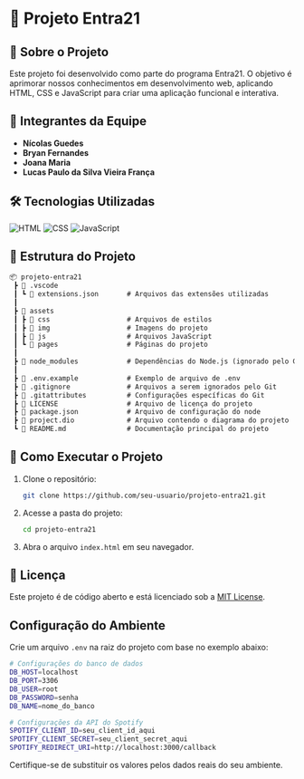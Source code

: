 # 🚀 Projeto Entra21

## 📌 Sobre o Projeto

Este projeto foi desenvolvido como parte do programa Entra21. O objetivo é aprimorar nossos conhecimentos em desenvolvimento web, aplicando HTML, CSS e JavaScript para criar uma aplicação funcional e interativa.

## 👥 Integrantes da Equipe

- **Nícolas Guedes**
- **Bryan Fernandes**
- **Joana Maria**
- **Lucas Paulo da Silva Vieira França**

## 🛠️ Tecnologias Utilizadas

![HTML](https://img.shields.io/badge/HTML5-E34F26?style=for-the-badge&logo=html5&logoColor=white)
![CSS](https://img.shields.io/badge/CSS3-1572B6?style=for-the-badge&logo=css3&logoColor=white)
![JavaScript](https://img.shields.io/badge/JavaScript-F7DF1E?style=for-the-badge&logo=javascript&logoColor=black)

## 📂 Estrutura do Projeto

```txt
📦 projeto-entra21
 ┣ 📁 .vscode
 ┃ ┗ 📜 extensions.json       # Arquivos das extensões utilizadas
 ┃
 ┣ 📂 assets
 ┃ ┣ 📂 css                   # Arquivos de estilos
 ┃ ┣ 📂 img                   # Imagens do projeto
 ┃ ┣ 📂 js                    # Arquivos JavaScript
 ┃ ┗ 📂 pages                 # Páginas do projeto
 ┃
 ┣ 📂 node_modules            # Dependências do Node.js (ignorado pelo Git)
 ┃
 ┣ 📜 .env.example            # Exemplo de arquivo de .env
 ┣ 📜 .gitignore              # Arquivos a serem ignorados pelo Git
 ┣ 📜 .gitattributes          # Configurações específicas do Git
 ┣ 📜 LICENSE                 # Arquivo de licença do projeto
 ┣ 📜 package.json            # Arquivo de configuração do node
 ┣ 📜 project.dio             # Arquivo contendo o diagrama do projeto
 ┗ 📜 README.md               # Documentação principal do projeto
```

## 📌 Como Executar o Projeto

1. Clone o repositório:

   ```bash
   git clone https://github.com/seu-usuario/projeto-entra21.git
   ```

2. Acesse a pasta do projeto:

   ```bash
   cd projeto-entra21
   ```

3. Abra o arquivo `index.html` em seu navegador.

## 📜 Licença

Este projeto é de código aberto e está licenciado sob a [MIT License](LICENSE).

## Configuração do Ambiente

Crie um arquivo `.env` na raiz do projeto com base no exemplo abaixo:

```bash
# Configurações do banco de dados
DB_HOST=localhost
DB_PORT=3306
DB_USER=root
DB_PASSWORD=senha
DB_NAME=nome_do_banco

# Configurações da API do Spotify
SPOTIFY_CLIENT_ID=seu_client_id_aqui
SPOTIFY_CLIENT_SECRET=seu_client_secret_aqui
SPOTIFY_REDIRECT_URI=http://localhost:3000/callback
```

Certifique-se de substituir os valores pelos dados reais do seu ambiente.

